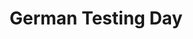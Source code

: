 ---
priority: 0.1
title: German Testing Day
excerpt: Onboarding Test Engineers
categories: speaking
layout: conferences
comments: true
background-image: words.jpg
---
